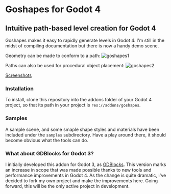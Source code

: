 # Goshapes for Godot 4
## Intuitive path-based level creation for Godot 4

Goshapes makes it easy to rapidly generate levels in Godot 4. I'm still in the midst of compiling documentation but there is now a handy demo scene.

Geometry can be made to conform to a path:
![goshapes1](https://user-images.githubusercontent.com/386025/174088620-768776d1-d5d4-4103-a8cd-0bb0286f670f.gif)

Paths can also be used for procedural object placement:
![goshapes2](https://user-images.githubusercontent.com/386025/174088773-30d98cad-5912-402b-a485-0c824f798408.gif)

[Screenshots](https://imgur.com/a/R0b3cXD)

### Installation
To install, clone this repository into the addons folder of your Godot 4 project, so that its path in your project is `res://addons/goshapes`.

### Samples
A sample scene, and some smaple shape styles and materials have been included under the `samples` subdirectory. Have a play around there, it should become obvious what the tools can do.

### What about GDBlocks for Godot 3?
I initially developed this addon for Godot 3, as [GDBlocks](https://github.com/daleblackwood/gdblocks). This version marks an increase in scope that was made possible thanks to new tools and performance improvements in Godot 4. As the change is quite dramatic, I've decided to fork my own project and make the improvements here. Going forward, this will be the only active project in development.
